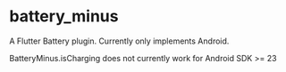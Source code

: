# battery_minus

A Flutter Battery plugin. Currently only implements Android.

BatteryMinus.isCharging does not currently work for Android SDK >= 23
